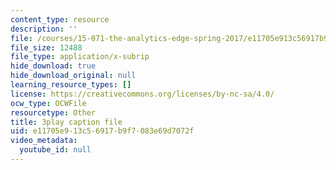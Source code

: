 ```yaml
---
content_type: resource
description: ''
file: /courses/15-071-the-analytics-edge-spring-2017/e11705e913c56917b9f7083e69d7072f_uo0EmonbUhU.srt
file_size: 12488
file_type: application/x-subrip
hide_download: true
hide_download_original: null
learning_resource_types: []
license: https://creativecommons.org/licenses/by-nc-sa/4.0/
ocw_type: OCWFile
resourcetype: Other
title: 3play caption file
uid: e11705e9-13c5-6917-b9f7-083e69d7072f
video_metadata:
  youtube_id: null
---
```

